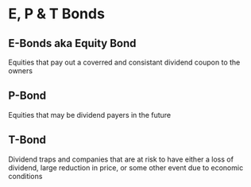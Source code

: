 # E, P & T Bonds

## E-Bonds aka Equity Bond
Equities that pay out a coverred and consistant dividend coupon to the owners

## P-Bond
Equities that may be dividend payers in the future 

## T-Bond
Dividend traps and companies that are at risk to have either a loss of dividend, large reduction in price, or some other event due to economic conditions